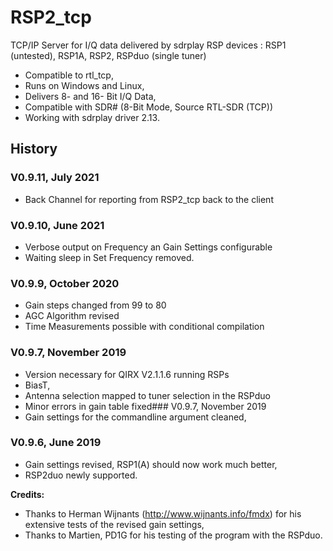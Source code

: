 # RSP2_tcp
TCP/IP Server for I/Q data delivered by sdrplay RSP devices : RSP1 (untested), RSP1A, RSP2, RSPduo (single tuner)
- Compatible to rtl_tcp,
- Runs on Windows and Linux,
- Delivers 8- and 16- Bit I/Q Data,
- Compatible with SDR# (8-Bit Mode, Source RTL-SDR (TCP))
- Working with sdrplay driver 2.13.
## History
### V0.9.11, July 2021
- Back Channel for reporting from RSP2_tcp back to the client
### V0.9.10, June 2021
- Verbose output on Frequency an Gain Settings configurable
- Waiting sleep in Set Frequency removed.
### V0.9.9, October 2020
- Gain steps changed from 99 to 80
- AGC Algorithm revised
- Time Measurements possible with conditional compilation
### V0.9.7, November 2019
- Version necessary for QIRX V2.1.1.6 running RSPs
- BiasT,
- Antenna selection mapped to tuner selection in the RSPduo
- Minor errors in gain table fixed### V0.9.7, November 2019
- Gain settings for the commandline argument cleaned,  
### V0.9.6, June 2019
- Gain settings revised, RSP1(A) should now work much better,  
- RSP2duo newly supported.  

**Credits:**  
- Thanks to Herman Wijnants (http://www.wijnants.info/fmdx) for his extensive tests of the revised gain settings,  
- Thanks to Martien, PD1G for his testing of the program with the RSPduo.
